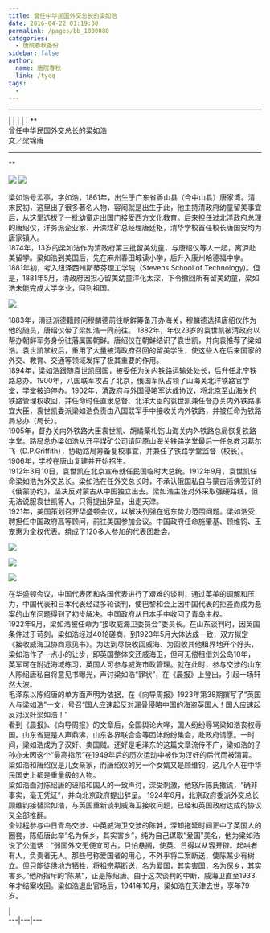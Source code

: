 ```yaml
---
title: 曾任中华民国外交总长的梁如浩
date: 2016-04-22 01:19:00
permalink: /pages/bb_1000080
categories: 
  - 唐院春秋备份
sidebar: false
author: 
  name: 唐院春秋
  link: /tycq
tags: 
  - 
---
```


* * *

  
|  |  |  |  |  **  
曾任中华民国外交总长的梁如浩  
文／梁锦唐  
** **  
**

![](/pic/img2.ph.126.net_R6mlcaelOgo5GMCWFOFUGQ==_4932286017001710146.jpg)
![](/pic/img1.ph.126.net_Ofmk0YwMG-fkmS1fjqVuDg==_3747839315003111944.jpg)

梁如浩号孟亭，字如浩，1861年，出生于广东省香山县（今中山县）唐家湾。清末民初，这里出了很多著名人物，容闳就是出生于此，他主持清政府幼童留美事宜后，从这里选拔了一批幼童走出国门接受西方文化教育。后来担任过北洋政府总理的唐绍仪，洋务派企业家、开滦煤矿总经理唐廷枢，清华学校首任校长唐国安均为唐家镇人。  
1874年，13岁的梁如浩作为清政府第三批留美幼童，与唐绍仪等人一起，离沪赴美留学。梁如浩到美国后，先在麻州春田城读小学，后升入康州哈德福中学。1881年初，考入纽泽西州斯蒂芬理工学院（Stevens
School of Technology)。但是，1881年5月，清政府因担心留美幼童洋化太深，下令撤回所有留美幼童，梁如浩未能完成大学学业，回到祖国。  

![](/pic/img2.ph.126.net_Bxw7cpl4-2CetulJXwEkHw==_4882464946123889939.jpg)

  
1883年，清廷派德籍顾问穆麟德前往朝鲜筹备开办海关，穆麟德选择唐绍仪作为他的随员，唐绍仪带了梁如浩一同前往。
1882年，年仅23岁的袁世凯被清政府以帮办朝鲜军务身份驻藩属国朝鲜。唐绍仪在朝鲜结识了袁世凯，并向袁推荐了梁如浩。袁世凯掌权后，重用了大量被清政府召回的留美学生，使这些人在后来国家的外交、教育、交通等领域发挥了极其重要的作用。  
1894年，梁如浩跟随袁世凯回国，被委任为关内铁路运输处处长，后升任北宁铁路总办。1900年，八国联军攻占了北京，俄国军队占领了山海关北洋铁路官学堂，学堂被迫停办。1902年，清政府与外国侵略军达成协议，将北京至山海关的铁路管理权收回，并任命时任直隶总督、北洋大臣的袁世凯兼任督办关内外铁路事宜大臣，袁世凯委派梁如浩负责由八国联军手中接收关内外铁路，并被任命为铁路局总办（局长）。  
1905年，督办关内外铁路大臣袁世凯、胡燏棻札饬山海关内外铁路总局恢复铁路学堂。路局总办梁如浩从开平煤矿公司请回原山海关铁路学堂最后一任总教习葛尔飞（D.P.Griffith），协助路局筹备复校事宜，并兼任了铁路学堂监督（校长）。1906年，学校在唐山复建并开始招生。  
1912年3月10日，袁世凯在北京宣布就任民国临时大总统。1912年9月，袁世凯任命梁如浩为外交总长。梁如浩在任外交总长时，不承认俄国私自与蒙古活佛签订的《俄蒙协约》，坚决反对蒙古从中国独立出去。梁如浩主张对外采取强硬路线，但无法说服袁世凯等人，只得提出辞呈，出走天津。  
1921年，美国策划召开华盛顿会议，以解决列强在远东势力范围问题。梁如浩受聘担任中国政府高等顾问，前往美国参加会议。中国政府任命施肇基、顾维钧、王宠惠为全权代表。组成了120多人参加的代表团赴会。  

![](/pic/img2.ph.126.net_xxpZR0ch1GTZe6fxXo4UAw==_6598216557345702527.jpg)

![](/pic/img0.ph.126.net_htpYvrjnPPg36woi-8Y6yQ==_6598103307648045984.jpg)

![](/pic/img2.ph.126.net_BD2vaHvWUaKbHu6UCPyuiQ==_3766698138442551287.jpg)

在华盛顿会议，中国代表团和各国代表进行了艰难的谈判，通过英美的调解和压力，中国代表和日本代表经过多轮谈判，使巴黎和会上因中国代表的拒签而成为悬案的山东问题得到了初步解决。中国政府从日本手中收回了青岛主权。  
1922年9月，梁如浩被任命为“接收威海卫委员会”委员长。在山东谈判时，因英国条件过于苛刻，梁如浩经过40轮磋商，到1923年5月大体达成一致，双方拟定《接收威海卫协商意见书》。为达到尽快收回威海、为回收其他租界地开个好头，梁如浩作了一点小的让步，即英国整体交还威海卫，但可无偿租借刘公岛10年，英军可在附近海域练习，英国人可参与威海市政管理。就在此时，参与交涉的山东人陈绍唐私自将意见书曝光，声讨梁如浩“罪状”，在《晨报》上登出，引起一场轩然大波。  
毛泽东以陈绍唐的单方面声明为依据，在《向导周报》1923年第38期撰写了“英国人与梁如浩”一文，号召“国人应速起反对漏骨侵略中国的海盗英国人！国人应速起反对汉奸梁如浩！”  
看到《晨报》、《向导周报》的文章后，全国舆论大哗，国人纷纷辱骂梁如浩丧权辱国。山东省更是人声鼎沸，山东各界联合会等团体纷纷集会，赴政府请愿。一时间，梁如浩成为了汉奸、卖国贼。还好是毛泽东的这篇文章流传不广，梁如浩的子孙亦未因这个“最高指示”在1949年后的历次运动中被作为汉奸的后代而被清算。梁如浩和唐绍仪是儿女亲家，而唐绍仪的另一个女婿又是顾维钧，这几个人在中华民国史上都是重量级的人物。  
梁如浩面对陈绍唐的诬陷和国人的一致声讨，深受刺激，他怒斥陈氏撒谎，“确非事实，毫无凭证”，并向北京政府提出辞呈。
1924年6月，北京政府委派外交总长顾维钧接替梁如浩，与英国重新谈判威海卫接收问题，已经和英国政府达成的协议又全部推翻。  
全过程参与中日青岛交涉、中英威海卫交涉的陈幹，深知拖延时间正中了英国人的圈套，陈绍唐此举“名为保乡，其实害乡”，纯为自己谋取“爱国”美名，他为梁如浩说了公道话：“弱国外交无便宜可占，只怕悬搁，使英、日得以从容开辟。起哄者有人，负责者无人。那些号称爱国者的用心，不外乎将二案断送，使陈某少有树立。但只能徒供地方牺牲，将祖宗墓断送，名为爱国，其实害国，名为保乡，其实害乡。”他所指斥的“陈某”，正是陈绍唐。由于这次谈判的中断，威海卫直至1933年才结案收回。梁如浩退出官场后，1941年10月，梁如浩在天津去世，享年79岁。  
  
  
|  
---|---|---